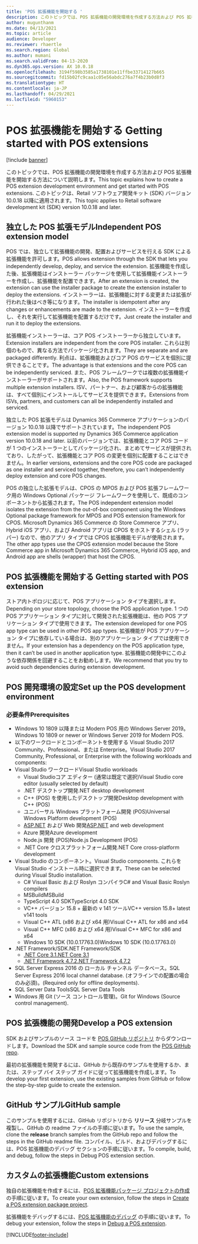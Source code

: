 ```yaml
---
title: 'POS 拡張機能を開始する '
description: このトピックでは、POS 拡張機能の開発環境を作成する方法および POS 拡張機能を開始する方法について説明します。
author: mugunthanm
ms.date: 04/13/2021
ms.topic: article
audience: Developer
ms.reviewer: rhaertle
ms.search.region: Global
ms.author: mumani
ms.search.validFrom: 04-13-2020
ms.dyn365.ops.version: AX 10.0.18
ms.openlocfilehash: 3194f598b3585a1738101e11ffbe33714127b665
ms.sourcegitcommit: fd15b02fc9caa1c05e56abdc276a7f4b23b0d8f3
ms.translationtype: HT
ms.contentlocale: ja-JP
ms.lasthandoff: 04/29/2021
ms.locfileid: "5960153"
---
```

# <a name="getting-started-with-pos-extensions"></a><span data-ttu-id="23b67-103">POS 拡張機能を開始する </span><span class="sxs-lookup"><span data-stu-id="23b67-103">Getting started with POS extensions</span></span>

[!include [banner](../../includes/banner.md)]

<span data-ttu-id="23b67-104">このトピックでは、POS 拡張機能の開発環境を作成する方法および POS 拡張機能を開始する方法について説明します。</span><span class="sxs-lookup"><span data-stu-id="23b67-104">This topic explains how to create a POS extension development environment and get started with POS extensions.</span></span> <span data-ttu-id="23b67-105">このトピックは、Retail ソフトウェア開発キット (SDK) バージョン 10.0.18 以降に適用されます。</span><span class="sxs-lookup"><span data-stu-id="23b67-105">This topic applies to Retail software development kit (SDK) version 10.0.18 and later.</span></span>

## <a name="independent-pos-extension-model"></a><span data-ttu-id="23b67-106">独立した POS 拡張モデル</span><span class="sxs-lookup"><span data-stu-id="23b67-106">Independent POS extension model</span></span>

<span data-ttu-id="23b67-107">POS では、独立して拡張機能の開発、配置およびサービスを行える SDK による拡張機能を許可します。</span><span class="sxs-lookup"><span data-stu-id="23b67-107">POS allows extension through the SDK that lets you independently develop, deploy, and service the extension.</span></span> <span data-ttu-id="23b67-108">拡張機能を作成した後、拡張機能はインストーラー パッケージを使用して拡張機能インストーラーを作成し、拡張機能を配置できます。</span><span class="sxs-lookup"><span data-stu-id="23b67-108">After an extension is created, the extension can use the installer package to create the extension installer to deploy the extensions.</span></span> <span data-ttu-id="23b67-109">インストーラーは、拡張機能に対する変更または拡張が行われた後はべき等になります。</span><span class="sxs-lookup"><span data-stu-id="23b67-109">The installer is idempotent after any changes or enhancements are made to the extension.</span></span> <span data-ttu-id="23b67-110">インストーラーを作成し、それを実行して拡張機能を配置するだけです。</span><span class="sxs-lookup"><span data-stu-id="23b67-110">Just create the installer and run it to deploy the extensions.</span></span>

<span data-ttu-id="23b67-111">拡張機能インストーラーは、コア POS インストーラーから独立しています。</span><span class="sxs-lookup"><span data-stu-id="23b67-111">Extension installers are independent from the core POS installer.</span></span> <span data-ttu-id="23b67-112">これらは別個のもので、異なる方法でパッケージ化されます。</span><span class="sxs-lookup"><span data-stu-id="23b67-112">They are separate and are packaged differently.</span></span> <span data-ttu-id="23b67-113">利点は、拡張機能およびコア POS のサービスを個別に提供できることです。</span><span class="sxs-lookup"><span data-stu-id="23b67-113">The advantage is that extensions and the core POS can be independently serviced.</span></span> <span data-ttu-id="23b67-114">また、POS フレームワークでは複数の拡張機能インストーラーがサポートされます。</span><span class="sxs-lookup"><span data-stu-id="23b67-114">Also, the POS framework supports multiple extension installers.</span></span> <span data-ttu-id="23b67-115">ISV、パートナー、および顧客からの拡張機能は、すべて個別にインストールしてサービスを提供できます。</span><span class="sxs-lookup"><span data-stu-id="23b67-115">Extensions from ISVs, partners, and customers can all be independently installed and serviced.</span></span>

<span data-ttu-id="23b67-116">独立した POS 拡張モデルは Dynamics 365 Commerce アプリケーションのバージョン 10.0.18 以降でサポートされています。</span><span class="sxs-lookup"><span data-stu-id="23b67-116">The independent POS extension model is supported ny Dynamics 365 Commerce application version 10.0.18 and later.</span></span> <span data-ttu-id="23b67-117">以前のバージョンでは、拡張機能とコア POS コードが 1 つのインストーラーとしてパッケージ化され、まとめてサービスが提供されており、したがって、拡張機能とコア POS の変更を個別に配置することはできません。</span><span class="sxs-lookup"><span data-stu-id="23b67-117">In earlier versions, extensions and the core POS code are packaged as one installer and serviced together, therefore, you can’t independently deploy extension and core POS changes.</span></span>

<span data-ttu-id="23b67-118">POS の独立した拡張モデルは、CPOS の MPOS および POS 拡張フレームワーク用の Windows Optional パッケージ フレームワークを使用して、既成のコンポーネントから拡張されます。</span><span class="sxs-lookup"><span data-stu-id="23b67-118">The POS independent extension model isolates the extension from the out-of-box component using the Windows Optional package framework for MPOS and POS extension framework for CPOS.</span></span> <span data-ttu-id="23b67-119">Microsoft Dynamics 365 Commerce の Store Commerce アプリ、Hybrid iOS アプリ、および Android アプリは CPOS をホストするシェル (ラッパー) なので、他のアプリ タイプでは CPOS 拡張機能モデルが使用されます。</span><span class="sxs-lookup"><span data-stu-id="23b67-119">The other app types use the CPOS extension model because the Store Commerce app in Microsoft Dynamics 365 Commerce, Hybrid iOS app, and Android app are shells (wrapper) that host the CPOS.</span></span>

## <a name="getting-started-with-pos-extension"></a><span data-ttu-id="23b67-120">POS 拡張機能を開始する </span><span class="sxs-lookup"><span data-stu-id="23b67-120">Getting started with POS extension</span></span>

<span data-ttu-id="23b67-121">ストア内トポロジに応じて、POS アプリケーション タイプを選択します。</span><span class="sxs-lookup"><span data-stu-id="23b67-121">Depending on your store topology, choose the POS application type.</span></span> <span data-ttu-id="23b67-122">1 つの POS アプリケーション タイプに対して開発された拡張機能は、他の POS アプリケーション タイプで使用できます。</span><span class="sxs-lookup"><span data-stu-id="23b67-122">The extension developed for one POS app type can be used in other POS app types.</span></span> <span data-ttu-id="23b67-123">拡張機能が POS アプリケーション タイプに依存している場合は、別のアプリケーション タイプでは使用できません。</span><span class="sxs-lookup"><span data-stu-id="23b67-123">If your extension has a dependency on the POS application type, then it can’t be used in another application type.</span></span> <span data-ttu-id="23b67-124">拡張機能の開発中にこのような依存関係を回避することをお勧めします。</span><span class="sxs-lookup"><span data-stu-id="23b67-124">We recommend that you try to avoid such dependencies during extension development.</span></span>

## <a name="set-up-the-pos-development-environment"></a><span data-ttu-id="23b67-125">POS 開発環境の設定</span><span class="sxs-lookup"><span data-stu-id="23b67-125">Set up the POS development environment</span></span>

### <a name="prerequisites"></a><span data-ttu-id="23b67-126">必要条件</span><span class="sxs-lookup"><span data-stu-id="23b67-126">Prerequisites</span></span>

+ <span data-ttu-id="23b67-127">Windows 10 1809 以降または Modern POS 用の Windows Server 2019。</span><span class="sxs-lookup"><span data-stu-id="23b67-127">Windows 10 1809 or newer or Windows Server 2019 for Modern POS.</span></span>
+ <span data-ttu-id="23b67-128">以下のワークロードとコンポーネントを使用する Visual Studio 2017 Community、Professional、または Enterprise。</span><span class="sxs-lookup"><span data-stu-id="23b67-128">Visual Studio 2017 Community, Professional, or Enterprise with the following workloads and components:</span></span>
+ <span data-ttu-id="23b67-129">Visual Studio ワークロード</span><span class="sxs-lookup"><span data-stu-id="23b67-129">Visual Studio workloads</span></span>
    + <span data-ttu-id="23b67-130">Visual Studioコア エディター (通常は既定で選択)</span><span class="sxs-lookup"><span data-stu-id="23b67-130">Visual Studio core editor (usually selected by default)</span></span>
    + <span data-ttu-id="23b67-131">.NET デスクトップ開発</span><span class="sxs-lookup"><span data-stu-id="23b67-131">.NET desktop development</span></span>
    + <span data-ttu-id="23b67-132"> C++ (POS) を使用したデスクトップ開発</span><span class="sxs-lookup"><span data-stu-id="23b67-132">Desktop development with C++ (POS)</span></span>
    + <span data-ttu-id="23b67-133">ユニバーサル Windows プラットフォーム開発 (POS)</span><span class="sxs-lookup"><span data-stu-id="23b67-133">Universal Windows Platform development (POS)</span></span>
    + <span data-ttu-id="23b67-134">[ASP.NET](http://asp.net/) および Web 開発</span><span class="sxs-lookup"><span data-stu-id="23b67-134">[ASP.NET](http://asp.net/)  and web development</span></span>
    + <span data-ttu-id="23b67-135">Azure 開発</span><span class="sxs-lookup"><span data-stu-id="23b67-135">Azure development</span></span>
    + <span data-ttu-id="23b67-136">Node.js 開発 (POS)</span><span class="sxs-lookup"><span data-stu-id="23b67-136">Node.js Development (POS)</span></span>
    + <span data-ttu-id="23b67-137">.NET Core クロスプラットフォーム開発</span><span class="sxs-lookup"><span data-stu-id="23b67-137">.NET Core cross-platform development</span></span>
+ <span data-ttu-id="23b67-138">Visual Studio のコンポーネント。</span><span class="sxs-lookup"><span data-stu-id="23b67-138">Visual Studio components.</span></span> <span data-ttu-id="23b67-139">これらを Visual Studio インストール時に選択できます。</span><span class="sxs-lookup"><span data-stu-id="23b67-139">These can be selected during Visual Studio installation.</span></span>
    + <span data-ttu-id="23b67-140">C# Visual Basic および Roslyn コンパイラ</span><span class="sxs-lookup"><span data-stu-id="23b67-140">C# and Visual Basic Roslyn compilers</span></span>
    + <span data-ttu-id="23b67-141">MSBuild</span><span class="sxs-lookup"><span data-stu-id="23b67-141">MSBuild</span></span>
    + <span data-ttu-id="23b67-142">TypeScript 4.0 SDK</span><span class="sxs-lookup"><span data-stu-id="23b67-142">TypeScript 4.0 SDK</span></span>
    + <span data-ttu-id="23b67-143">VC++ バージョン 15.8 + 最新の v 141 ツール</span><span class="sxs-lookup"><span data-stu-id="23b67-143">VC++ version 15.8+ latest v141 tools</span></span>
    + <span data-ttu-id="23b67-144">Visual C++ ATL (x86 および x64 用)</span><span class="sxs-lookup"><span data-stu-id="23b67-144">Visual C++ ATL for x86 and x64</span></span>
    + <span data-ttu-id="23b67-145">Visual C++ MFC (x86 および x64 用)</span><span class="sxs-lookup"><span data-stu-id="23b67-145">Visual C++ MFC for x86 and x64</span></span>
    + <span data-ttu-id="23b67-146">Windows 10 SDK (10.0.17763.0)</span><span class="sxs-lookup"><span data-stu-id="23b67-146">Windows 10 SDK (10.0.17763.0)</span></span>
+ <span data-ttu-id="23b67-147">.NET Framework/SDK</span><span class="sxs-lookup"><span data-stu-id="23b67-147">.NET Framework/SDK</span></span>
    + [<span data-ttu-id="23b67-148">.NET Core 3.1</span><span class="sxs-lookup"><span data-stu-id="23b67-148">.NET Core 3.1</span></span>](https://dotnet.microsoft.com/download/dotnet/3.1)
    + [<span data-ttu-id="23b67-149">.NET Framework 4.7.2</span><span class="sxs-lookup"><span data-stu-id="23b67-149">.NET Framework 4.7.2</span></span>](https://dotnet.microsoft.com/download/dotnet-framework/thank-you/net472-developer-pack-offline-installer) 
+ <span data-ttu-id="23b67-150">SQL Server Express 2016 の ローカル チャンネル データベース。</span><span class="sxs-lookup"><span data-stu-id="23b67-150">SQL Server Express 2016 local channel database.</span></span> <span data-ttu-id="23b67-151">(オフラインでの配置の場合のみ必須)。</span><span class="sxs-lookup"><span data-stu-id="23b67-151">(Required only for offline deployments).</span></span>
+ <span data-ttu-id="23b67-152">SQL Server Data Tools</span><span class="sxs-lookup"><span data-stu-id="23b67-152">SQL Server Data Tools</span></span>
+ <span data-ttu-id="23b67-153">Windows 用 Git (ソース コントロール管理)。</span><span class="sxs-lookup"><span data-stu-id="23b67-153">Git for Windows (Source control management).</span></span>

## <a name="develop-a-pos-extension"></a><span data-ttu-id="23b67-154">POS 拡張機能の開発</span><span class="sxs-lookup"><span data-stu-id="23b67-154">Develop a POS extension</span></span>

<span data-ttu-id="23b67-155">SDK およびサンプルのソース コードを [POS GitHub リポジトリ](https://github.com/microsoft/Dynamics365Commerce.InStore/tree/release/9.28/src/PosSample/Pos.Extension) からダウンロードします。</span><span class="sxs-lookup"><span data-stu-id="23b67-155">Download the SDK and sample source code from the [POS GitHub repo](https://github.com/microsoft/Dynamics365Commerce.InStore/tree/release/9.28/src/PosSample/Pos.Extension).</span></span>

<span data-ttu-id="23b67-156">最初の拡張機能を開発するには、GitHub から既存のサンプルを使用するか、または、ステップ バイ ステップ ガイドに従って拡張機能を作成します。</span><span class="sxs-lookup"><span data-stu-id="23b67-156">To develop your first extension, use the existing samples from GitHub or follow the step-by-step guide to create the extension.</span></span>

## <a name="github-sample"></a><span data-ttu-id="23b67-157">GitHub サンプル</span><span class="sxs-lookup"><span data-stu-id="23b67-157">GitHub sample</span></span>

<span data-ttu-id="23b67-158">このサンプルを使用するには、GitHub リポジトリから **リリース** 分岐サンプルを複製し、GitHub の readme ファイルの手順に従います。</span><span class="sxs-lookup"><span data-stu-id="23b67-158">To use the sample, clone the **release** branch samples from the GitHub repo and follow the steps in the GitHub readme file.</span></span> <span data-ttu-id="23b67-159">コンパイル、ビルド、およびデバッグするには、POS 拡張機能のデバッグ セクションの手順に従います。</span><span class="sxs-lookup"><span data-stu-id="23b67-159">To compile, build, and debug, follow the steps in Debug POS extension section.</span></span>

## <a name="custom-extensions"></a><span data-ttu-id="23b67-160">カスタムの拡張機能</span><span class="sxs-lookup"><span data-stu-id="23b67-160">Custom extensions</span></span>

<span data-ttu-id="23b67-161">独自の拡張機能を作成するには、[POS 拡張機能パッケージ プロジェクトの作成](create-pos-extension-package.md) の手順に従います。</span><span class="sxs-lookup"><span data-stu-id="23b67-161">To create your own extension, follow the steps in [Create a POS extension package project](create-pos-extension-package.md).</span></span>

<span data-ttu-id="23b67-162">拡張機能をデバッグするには、[POS 拡張機能のデバッグ](debug-pos-extension.md) の手順に従います。</span><span class="sxs-lookup"><span data-stu-id="23b67-162">To debug your extension, follow the steps in [Debug a POS extension](debug-pos-extension.md).</span></span>

[!INCLUDE[footer-include](../../../includes/footer-banner.md)]
